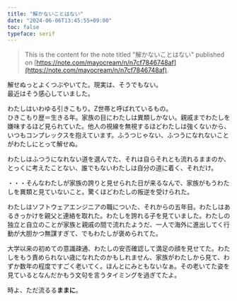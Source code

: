 ```yaml
---
title: "解かないことはない"
date: "2024-06-06T13:45:55+09:00"
toc: false
typeface: serif
---
```


> This is the content for the note titled "解かないことはない" published on [https://note.com/mayocream/n/n7cf7846748af](https://note.com/mayocream/n/n7cf7846748af).

解せぬっとよくつぶやいてた。現実は、そうでもない。  
最近はそう感心していました。

わたしはいわゆる引きこもり。Z世帯と呼ばれているもの。  
ひきこもり歴＝生きる年。家族の目にわたしは異類しかない。親戚までわたしを嫌味するほど見られていた。他人の視線を無視するほどわたしは強くないから、いつもコンプレックスを抱えています。ふうつじゃない、ふつうになれないことがわたしにとって解せぬ。

わたしはふつうになれない道を選んでた、それは自らそれとも流れるままのか、とっくに考えたことない、誰でもないわたしは自分の道に着く、それだけ。

・・・そんなわたしが家族の誇りと見せられた日が来るなんで、家族がもうわたしを異類と見ていないこと。驚くほどわたしの叛逆を受けられた。

わたしはソフトウェアエンジニアの職についた、それからの五年目。わたしはあるきっかけを親父と連絡を取れた。わたしを誇れる子を見ていました。わたしの独立と自立のことが家族と親戚の間で流れたようだ、一人で海外に進出してく行動が大胆かつ無謀すぎて、でもわたしが褒められてた。

大学以来の初めての意識疎通、わたしの安否確認して満足の顔を見せてた。わたしをもう責められない歳になれたのかもしれません、家族がわたしから見て、わずか数年の程度ですごく老いてく。ほんとにみともないなぁ。その老いてた姿を見ているとなんだかもう文句を言うタイミングを過ぎてたよ。

時よ、ただ流るる**ままに**。


